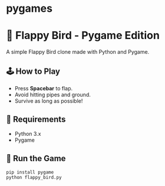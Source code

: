 # pygames
# 🐤 Flappy Bird - Pygame Edition

A simple Flappy Bird clone made with Python and Pygame.

## 🕹️ How to Play
- Press **Spacebar** to flap.
- Avoid hitting pipes and ground.
- Survive as long as possible!

## 🔧 Requirements
- Python 3.x
- Pygame

## 🚀 Run the Game

```bash
pip install pygame
python flappy_bird.py
